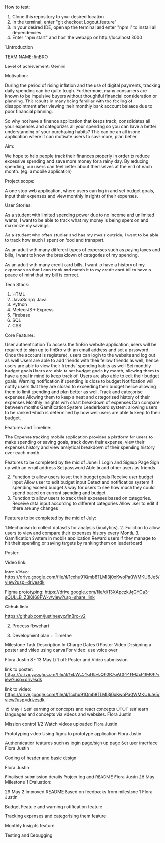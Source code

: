 How to test:
1. Clone this repository to your desired location
2. In the terminal, enter "git checkout Logout_feature"
3. In your desired IDE, open up the terminal and enter "npm i" to install all dependencies
4. Enter "npm start" and host the webapp on http://localhost:3000

1.Introduction 

TEAM NAME: 
finBRO 

Level of achievement: 
Gemini


Motivation: 

During the period of rising inflation and the use of digital payments, tracking daily spending can be quite tough. Furthermore, many consumers are known to be impulsive buyers without thoughtful financial consideration or planning. This results in many being familiar with the feeling of disappointment after viewing their monthly bank account balance due to poor financial planning. 

So why not have a finance application that keeps track, consolidates all your expenses and categorizes all your spending so you can have a better understanding of your purchasing habits? This can be an all in one application where it can motivate users to save more, plan better. 

Aim: 

We hope to help people track their finances properly in order to reduce excessive spending and save more money for a rainy day. By reducing spending, our users can feel better about themselves at the end of each month. (eg. a mobile application) 


Project scope:

A one stop web application, where users can log in and set budget goals, input their expenses and view monthly insights of their expenses.


User Stories: 

As a student with limited spending power due to no income and unlimited wants, I want to be able to track what my money is being spent on and maximize my savings.

As a student who often studies and has my meals outside, I want to be able to track how much I spent on food and transport. 

As an adult with many different types of expenses such as paying taxes and bills, I want to know the breakdown of categories of my spending.

As an adult with many credit card bills, I want to have a history of my expenses so that I can track and match it to my credit card bill to have a peace of mind that my bill is correct.




Tech Stack: 


1. HTML
2. JavaScript/ Java
3. Python
4. MeteorJS + Express
5. Firebase
6. SQL 
7. CSS

Core Features: 

User authentication 
To access the finBro website application, users will be required to sign up to finBro with an email address and set a password. Once the account is registered, users can login to the website and log out as well
Users are able to add friends with their fellow friends as well, hence users are able to view their friends’ spending habits as well
Set monthly budget goals 
Users are able to set budget goals by month, allowing them to have a goal in mind to keep track of. Users are also able to edit their budget goals. 
Warning notification if spending is close to budget 
Notification will notify users that they are closed to exceeding their budget hence allowing them to limit spending and plan better as well.
Track and categorise expenses 
Allowing them to keep a neat and categorised history of their expenses 
Monthly insights with chart breakdown of expenses 
Can compare between months 
Gamification System 
Leaderboard system: allowing users to be ranked which is determined by how well users are able to keep to their budget. 




Features and Timeline: 

The Expense tracking mobile application provides a platform for users to make spending or saving goals, track down their expense, view their expenses history and view analytical breakdown of their spending history over each month.

Features to be completed by the mid of June:
1.Login and Signup Page 
Sign up with an email address 
Set password 
Able to add other users as friends 


2. Function to allow users to set their budget goals 
Receive user budget input 
Allow user to edit budget input 
Detect and notification system if spending exceed budget 
A way for users to see how much they could spend based on current spending and budget 
3. Function to allow users to track their expenses based on categories.
Receive data input according to different categories 
Allow user to edit if there are any changes 


Features to be completed by the mid of July: 

1.Mechanism to collect datasets for analysis (Analytics). 
2. Function to allow users to view and compare their expenses history every Month. 
3. Gamification System in mobile application
Reward users if they manage to hit their spending or saving targets by ranking them on leaderboard 

























Poster: 





Video link: 

Intro Video: 
https://drive.google.com/file/d/1cxhu91Qmb8TLMI3j0xKwoPaQWMKU6Je5/view?usp=drivesdk 

Figma prototyping: 
https://drive.google.com/file/d/13XApczkJgGYCa3-sQULLB_Z3K868FW-v/view?usp=share_link 


Github link: 

 https://github.com/justineeyx/finBro-v2

2. Process flowchart





3. Development plan + Timeline  


Milestone
Task
Description
In-Charge
Dates
0 
Poster 
Video 
Designing a poster and video using canva 
For video: use voice over 



Flora
Justin
8 - 13 May 
Lift off: Poster and Video submission 

link to poster: https://drive.google.com/file/d/1eLWc5YqHEvbQF0R7qAf644FMZsI4IM0F/view?usp=drivesdk

link to video: https://drive.google.com/file/d/1cxhu91Qmb8TLMI3j0xKwoPaQWMKU6Je5/view?usp=drivesdk 



15 May
1
Self learning of concepts and react concepts 
OTOT self learn languages and concepts via videos and websites. 
Flora
Justin


Mission control 1/2
Watch videos uploaded 
Flora
Justin


Prototyping video 
Using figma to prototype application 
Flora
Justin 


Authentication features such as login page/sign up page 
Set user interface 
Flora
Justin


Coding of header and basic design 


Flora
Justin


Finalised submission details
Project log and README 
Flora
Justin
28 May 
Milestone 1 Evaluation: 


29 May 
2
Improved README 
Based on feedbacks from milestone 1
Flora
Justin


Budget Feature and warning notification feature 






Tracking expenses and categorising them feature






Monthly Insights feature






Testing and Debugging 








